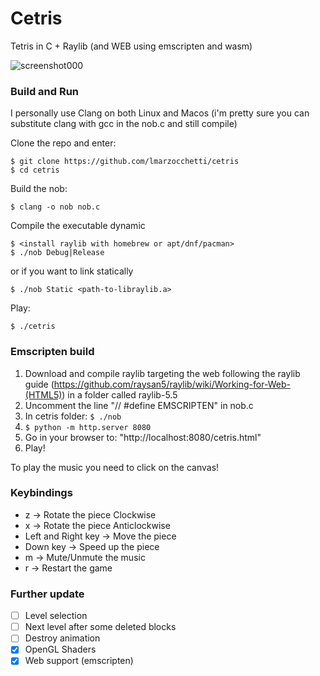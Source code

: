 # Cetris

Tetris in C + Raylib (and WEB using emscripten and wasm)

![screenshot000](https://github.com/user-attachments/assets/08fe8475-2bf2-4355-bc63-cfb857be759e)

### Build and Run

I personally use Clang on both Linux and Macos (i'm pretty sure you can substitute clang with gcc in the nob.c and still compile)

Clone the repo and enter:

```
$ git clone https://github.com/lmarzocchetti/cetris
$ cd cetris
```

Build the nob:

```
$ clang -o nob nob.c
```

Compile the executable dynamic

```
$ <install raylib with homebrew or apt/dnf/pacman>
$ ./nob Debug|Release
```

or if you want to link statically

```
$ ./nob Static <path-to-libraylib.a>
```

Play:

```
$ ./cetris
```

### Emscripten build

1. Download and compile raylib targeting the web following the raylib guide (https://github.com/raysan5/raylib/wiki/Working-for-Web-(HTML5)) in a folder called raylib-5.5
2. Uncomment the line "// #define EMSCRIPTEN" in nob.c
3. In cetris folder: `$ ./nob`
4. `$ python -m http.server 8080`
5. Go in your browser to: "http://localhost:8080/cetris.html"
6. Play!

To play the music you need to click on the canvas!

### Keybindings

- z -> Rotate the piece Clockwise
- x -> Rotate the piece Anticlockwise
- Left and Right key -> Move the piece
- Down key -> Speed up the piece
- m -> Mute/Unmute the music
- r -> Restart the game

### Further update

- [ ] Level selection
- [ ] Next level after some deleted blocks
- [ ] Destroy animation
- [x] OpenGL Shaders
- [x] Web support (emscripten)
